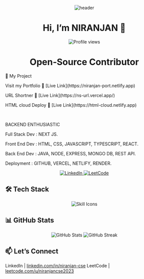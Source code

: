 <p align="center">
  <img src="https://capsule-render.vercel.app/api?text=%20%20Stoic&animation=fadeIn&type=waving&color=0:FF0000,100:800000&fontColor=FFFFFF&height=120" alt="header"/>
</p>


<h1 align="center">Hi, I’m NIRANJAN 👋</h1>

<p align="center">
  <img src="https://komarev.com/ghpvc/?username=niranjan20rc&style=flat-square&color=blue" alt="Profile views"/>
</p>


<h1 align="center">
  Open‑Source Contributor
</h1>
<p></p>

🚀 My Project

<p>
 Visit my Portfolio  
🔗 [Live Link](https://niranjan-port.netlify.app)
</p>


<p>
 URL Shortner 
🔗 [Live Link](https://ns-url.vercel.app/)
</p>

<p>
 HTML cloud Deploy  
🔗 [Live Link](https://html-cloud.netlify.app)
</p>
<br/>

<p>BACKEND ENTHUSIASTIC</p> 
<p>Full Stack Dev : NEXT JS.</p>
<p>Front End Dev  : HTML, CSS, JAVASCRIPT, TYPESCRIPT, REACT.</p>
<p>Back End Dev   : JAVA, NODE, EXPRESS, MONGO DB, REST API.</p>
<p>Deployment     : GITHUB, VERCEL, NETLIFY, RENDER.</p>

<p align="center">
  <a href="https://www.linkedin.com/in/niranjan-cse/" target="_blank">
    <img src="https://img.shields.io/badge/LinkedIn-Connect-blue?logo=linkedin&style=for-the-badge" alt="LinkedIn"/>
  </a>
  <a href="https://leetcode.com/u/niranjancse2023/" target="_blank">
    <img src="https://img.shields.io/badge/LeetCode-Visit-orange?logo=leetcode&style=for-the-badge" alt="LeetCode"/>
  </a>
</p>

## 🛠 Tech Stack

<p align="center">
  <img src="https://skillicons.dev/icons?i=java,html,css,js,ts,react,nodejs,express,mongodb,nextjs,netlify,vercel&theme=light" alt="Skill Icons"/>
</p>

## 📊 GitHub Stats

<p align="center">
  <img src="https://github-readme-stats.vercel.app/api?username=niranjan20rc&show_icons=true&theme=radical" alt="GitHub Stats"/>
  <img src="https://github-readme-streak-stats.herokuapp.com/?user=niranjan20rc&theme=radical" alt="GitHub Streak"/>
</p>

## 📫 Let’s Connect


 LinkedIn | [linkedin.com/in/niranjan-cse](https://www.linkedin.com/in/niranjan-cse/) 
 LeetCode | [leetcode.com/u/niranjancse2023](https://leetcode.com/u/niranjancse2023/)
